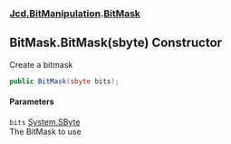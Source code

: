 ### [Jcd.BitManipulation](Jcd_BitManipulation.md 'Jcd.BitManipulation').[BitMask](Jcd_BitManipulation_BitMask.md 'Jcd.BitManipulation.BitMask')
## BitMask.BitMask(sbyte) Constructor
Create a bitmask    
```csharp
public BitMask(sbyte bits);
```
#### Parameters
<a name='Jcd_BitManipulation_BitMask_BitMask(sbyte)_bits'></a>
`bits` [System.SByte](https://docs.microsoft.com/en-us/dotnet/api/System.SByte 'System.SByte')  
The BitMask to use
  
